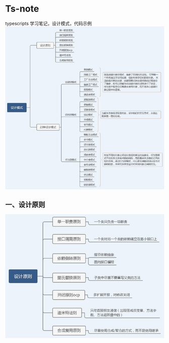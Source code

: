 # Ts-note

typescripts 学习笔记，设计模式，代码示例
![Alt text](note-doc/images/01.png)

## 一、设计原则

![Alt text](note-doc/images/02.png)
